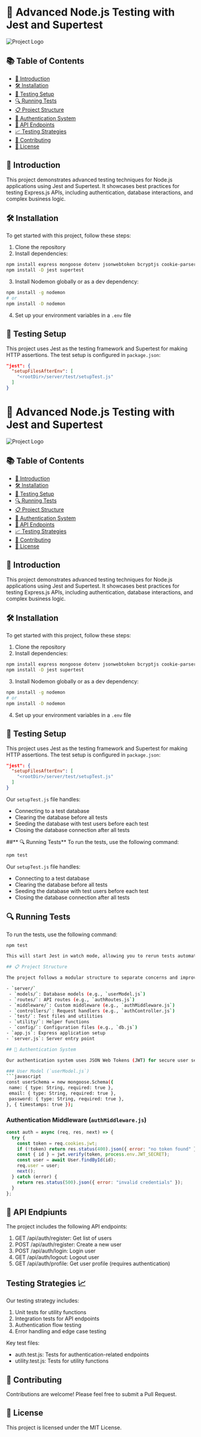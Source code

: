 # 🚀 Advanced Node.js Testing with Jest and Supertest

![Project Logo](https://example.com/path/to/your/logo.png)

## 📚 Table of Contents

- [🌟 Introduction](#-introduction)
- [🛠️ Installation](#️-installation)
- [🧪 Testing Setup](#-testing-setup)
- [🔍 Running Tests](#-running-tests)
- [📋 Project Structure](#-project-structure)
- [🔐 Authentication System](#-authentication-system)
- [🔄 API Endpoints](#-api-endpoints)
- [📈 Testing Strategies](#-testing-strategies)
- [🤝 Contributing](#-contributing)
- [📄 License](#-license)

## 🌟 Introduction

This project demonstrates advanced testing techniques for Node.js applications using Jest and Supertest. It showcases best practices for testing Express.js APIs, including authentication, database interactions, and complex business logic.

## 🛠️ Installation

To get started with this project, follow these steps:

1. Clone the repository
2. Install dependencies:

```bash
npm install express mongoose dotenv jsonwebtoken bcryptjs cookie-parser
npm install -D jest supertest
```

3. Install Nodemon globally or as a dev dependency:

```bash
npm install -g nodemon
# or
npm install -D nodemon
```

4. Set up your environment variables in a `.env` file

## 🧪 Testing Setup

This project uses Jest as the testing framework and Supertest for making HTTP assertions. The test setup is configured in `package.json`:

```json
"jest": {
  "setupFilesAfterEnv": [
    "<rootDir>/server/test/setupTest.js"
  ]
}
```

# 🚀 Advanced Node.js Testing with Jest and Supertest

![Project Logo](https://example.com/path/to/your/logo.png)

## 📚 Table of Contents

- [🌟 Introduction](#-introduction)
- [🛠️ Installation](#️-installation)
- [🧪 Testing Setup](#-testing-setup)
- [🔍 Running Tests](#-running-tests)
- [📋 Project Structure](#-project-structure)
- [🔐 Authentication System](#-authentication-system)
- [🔄 API Endpoints](#-api-endpoints)
- [📈 Testing Strategies](#-testing-strategies)
- [🤝 Contributing](#-contributing)
- [📄 License](#-license)

## 🌟 Introduction

This project demonstrates advanced testing techniques for Node.js applications using Jest and Supertest. It showcases best practices for testing Express.js APIs, including authentication, database interactions, and complex business logic.

## 🛠️ Installation

To get started with this project, follow these steps:

1. Clone the repository
2. Install dependencies:

```bash
npm install express mongoose dotenv jsonwebtoken bcryptjs cookie-parser
npm install -D jest supertest
```

3. Install Nodemon globally or as a dev dependency:

```bash
npm install -g nodemon
# or
npm install -D nodemon
```

4. Set up your environment variables in a `.env` file

## 🧪 Testing Setup

This project uses Jest as the testing framework and Supertest for making HTTP assertions. The test setup is configured in `package.json`:

```json
"jest": {
  "setupFilesAfterEnv": [
    "<rootDir>/server/test/setupTest.js"
  ]
}
```

Our `setupTest.js` file handles:

- Connecting to a test database
- Clearing the database before all tests
- Seeding the database with test users before each test
- Closing the database connection after all tests

##** 🔍 Running Tests**
To run the tests, use the following command:

```bash
npm test
```

Our `setupTest.js` file handles:

- Connecting to a test database
- Clearing the database before all tests
- Seeding the database with test users before each test
- Closing the database connection after all tests

## 🔍 Running Tests

To run the tests, use the following command:

````bash
npm test

This will start Jest in watch mode, allowing you to rerun tests automatically as you make changes to your code.

## 📋 Project Structure

The project follows a modular structure to separate concerns and improve testability:

- `server/`
 - `models/`: Database models (e.g., `userModel.js`)
 - `routes/`: API routes (e.g., `authRoutes.js`)
 - `middleware/`: Custom middleware (e.g., `authMiddleware.js`)
 - `controllers/`: Request handlers (e.g., `authController.js`)
 - `test/`: Test files and utilities
 - `utility/`: Helper functions
 - `config/`: Configuration files (e.g., `db.js`)
- `app.js`: Express application setup
- `server.js`: Server entry point

## 🔐 Authentication System

Our authentication system uses JSON Web Tokens (JWT) for secure user sessions. Key components include:

### User Model (`userModel.js`)
```javascript
const userSchema = new mongoose.Schema({
 name: { type: String, required: true },
 email: { type: String, required: true },
 password: { type: String, required: true },
}, { timestamps: true });
````

### Authentication Middleware (`authMiddleware.js`)

```javascript
const auth = async (req, res, next) => {
  try {
    const token = req.cookies.jwt;
    if (!token) return res.status(400).json({ error: "no token found" });
    const { id } = jwt.verify(token, process.env.JWT_SECRET);
    const user = await User.findById(id);
    req.user = user;
    next();
  } catch (error) {
    return res.status(500).json({ error: "invalid credentials" });
  }
};
```

## 🔄 API Endpiunts

The project includes the following API endpoints:

<ol>
<li>
GET /api/auth/register: Get list of users
</li>
<li>
POST /api/auth/register: Create a new user
</li>
<li>
POST /api/auth/login: Login user
</li>
<li>
GET /api/auth/logout: Logout user
</li>
<li>
GET /api/auth/profile: Get user profile (requires authentication)
</li>
</ol>

## Testing Strategies 📈

Our testing strategy includes:

<ol>
<li>
Unit tests for utility functions
</li>
<li>
Integration tests for API endpoints
</li>
<li>
Authentication flow testing
</li>
<li>
Error handling and edge case testing
</li>
</ol>

Key test files:

<ul>
<li>
auth.test.js: Tests for authentication-related endpoints
</li>
<li>
utility.test.js: Tests for utility functions
</li>
</ul>

## 🤝 Contributing

Contributions are welcome! Please feel free to submit a Pull Request.

## 📄 License

This project is licensed under the MIT License.

